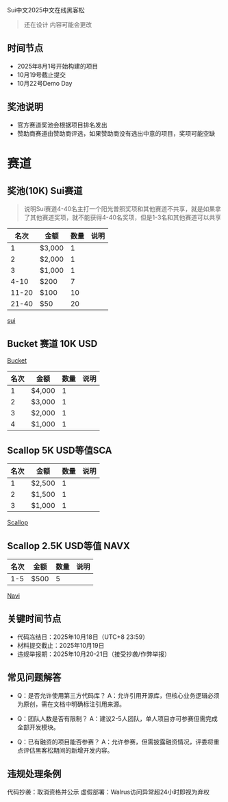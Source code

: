 Sui中文2025中文在线黑客松
> 还在设计 内容可能会更改

## 时间节点
- 2025年8月1号开始构建的项目
- 10月19号截止提交
- 10月22号Demo Day

## 奖池说明
- 官方赛道奖池会根据项目排名发出
- 赞助商赛道由赞助商评选，如果赞助商没有选出中意的项目，奖项可能空缺

# 赛道

## 奖池(10K) Sui赛道
> 说明Sui赛道4-40名主打一个阳光普照奖项和其他赛道不共享，就是如果拿了其他赛道奖项，就不能获得4-40名奖项，但是1-3名和其他赛道可以共享

| 名次    | 金额     | 数量 | 说明 |
|-------|--------|----|----|
| 1     | $3,000 | 1  |    |
| 2     | $2,000 | 1  |    |
| 3     | $1,000 | 1  |    |
| 4-10  | $200   | 7  |    |
| 11-20 | $100   | 10 |    |
| 21-40 | $50    | 20 |    |


[sui](./track/sui.md)

## Bucket 赛道 10K USD
[Bucket](./track/bucket.md)

| 名次 | 金额     | 数量 | 说明 |
|----|--------|----|----|
| 1  | $4,000 | 1  |    |
| 2  | $3,000 | 1  |    |
| 3  | $2,000 | 1  |    |
| 4  | $1,000 | 1  |    |


## Scallop 5K USD等值SCA

| 名次 | 金额     | 数量 | 说明 |
|----|--------|----|----|
| 1  | $2,500 | 1  |    |
| 2  | $1,500 | 1  |    |
| 3  | $1,000 | 1  |    |

[Scallop](./track/scallop.md)

## Scallop 2.5K USD等值 NAVX

| 名次  | 金额     | 数量 | 说明 |
|-----|--------|----|----|
| 1-5 | $500 | 5  |    |

[Navi](./track/navi.md)

## 关键时间节点
- 代码冻结日：2025年10月18日（UTC+8 23:59）
- 材料提交截止：2025年10月19日
- 违规举报期：2025年10月20-21日（接受抄袭/作弊举报）

## 常见问题解答
- Q：是否允许使用第三方代码库？
A：允许引用开源库，但核心业务逻辑必须为原创，需在文档中明确标注引用来源。

- Q：团队人数是否有限制？
A：建议2-5人团队，单人项目亦可参赛但需完成全部开发模块。
- Q：已有融资的项目能否参赛？
A：允许参赛，但需披露融资情况，评委将重点评估黑客松期间的新增开发内容。

## 违规处理条例
代码抄袭：取消资格并公示
虚假部署：Walrus访问异常超24小时即视为弃权


